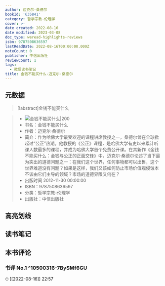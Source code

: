 ```yaml
---
author: 迈克尔·桑德尔
bookId: '635841'
category: 哲学宗教-伦理学
cover: >-
date created: 2022-08-16
date modified: 2023-03-08
doc_type: weread-highlights-reviews
isbn: 9787508636597
lastReadDate: 2022-08-16T00:00:00.000Z
noteCount: 0
publisher: 中信出版社
reviewCount: 1
tags:
  - 微信读书笔记
title: 金钱不能买什么-迈克尔·桑德尔
---
```


## 元数据

>[!abstract]金钱不能买什么

> - ![金钱不能买什么|200](https://wfqqreader-1252317822.image.myqcloud.com/cover/841/635841/t7_635841.jpg)
> - 书名：金钱不能买什么
> - 作者：迈克尔·桑德尔
> - 简介：作为哈佛大学最受欢迎的课程讲席教授之一，桑德尔曾在全球掀起过“公正”热潮。他教授的《公正》课程，是哈佛大学有史以来累计听课人数最多的课程，并成为哈佛大学首个免费公开课。在其新作《金钱不能买什么：金钱与公正的正面交锋》中，迈克尔·桑德尔论述了当下最为突出的道德问题之一：在我们这个世界，任何事物都可以出售，这个世界难道没有问题？如果是这样，我们又该如何防止市场价值观侵蚀本不该由它们主导的领域？市场的道德界限又何在？
> - 出版时间 2012-11-30 00:00:00
> - ISBN：9787508636597
> - 分类：哲学宗教-伦理学
> - 出版社：中信出版社

## 高亮划线

## 读书笔记

## 本书评论

### 书评 No.1 ^10500316-7BySMf6GU

⏱ [[2022-08-16]] 22:57
